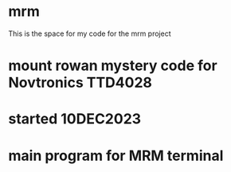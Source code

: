 # mrm
 This is the space for my code for the mrm project
# mount rowan mystery code for Novtronics TTD4028
# started 10DEC2023
# main program for MRM terminal